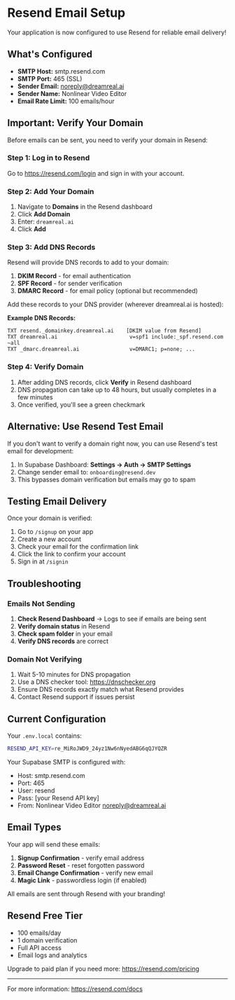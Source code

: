 # Resend Email Setup

Your application is now configured to use Resend for reliable email delivery!

## What's Configured

- **SMTP Host:** smtp.resend.com
- **SMTP Port:** 465 (SSL)
- **Sender Email:** noreply@dreamreal.ai
- **Sender Name:** Nonlinear Video Editor
- **Email Rate Limit:** 100 emails/hour

## Important: Verify Your Domain

Before emails can be sent, you need to verify your domain in Resend:

### Step 1: Log in to Resend

Go to https://resend.com/login and sign in with your account.

### Step 2: Add Your Domain

1. Navigate to **Domains** in the Resend dashboard
2. Click **Add Domain**
3. Enter: `dreamreal.ai`
4. Click **Add**

### Step 3: Add DNS Records

Resend will provide DNS records to add to your domain:

1. **DKIM Record** - for email authentication
2. **SPF Record** - for sender verification
3. **DMARC Record** - for email policy (optional but recommended)

Add these records to your DNS provider (wherever dreamreal.ai is hosted):

**Example DNS Records:**
```
TXT resend._domainkey.dreamreal.ai    [DKIM value from Resend]
TXT dreamreal.ai                       v=spf1 include:_spf.resend.com ~all
TXT _dmarc.dreamreal.ai                v=DMARC1; p=none; ...
```

### Step 4: Verify Domain

1. After adding DNS records, click **Verify** in Resend dashboard
2. DNS propagation can take up to 48 hours, but usually completes in a few minutes
3. Once verified, you'll see a green checkmark

## Alternative: Use Resend Test Email

If you don't want to verify a domain right now, you can use Resend's test email for development:

1. In Supabase Dashboard: **Settings → Auth → SMTP Settings**
2. Change sender email to: `onboarding@resend.dev`
3. This bypasses domain verification but emails may go to spam

## Testing Email Delivery

Once your domain is verified:

1. Go to `/signup` on your app
2. Create a new account
3. Check your email for the confirmation link
4. Click the link to confirm your account
5. Sign in at `/signin`

## Troubleshooting

### Emails Not Sending

1. **Check Resend Dashboard** → Logs to see if emails are being sent
2. **Verify domain status** in Resend
3. **Check spam folder** in your email
4. **Verify DNS records** are correct

### Domain Not Verifying

1. Wait 5-10 minutes for DNS propagation
2. Use a DNS checker tool: https://dnschecker.org
3. Ensure DNS records exactly match what Resend provides
4. Contact Resend support if issues persist

## Current Configuration

Your `.env.local` contains:
```bash
RESEND_API_KEY=re_MiRoJWD9_24yz1Nw6nNyedABG6qQJYQZR
```

Your Supabase SMTP is configured with:
- Host: smtp.resend.com
- Port: 465
- User: resend
- Pass: [your Resend API key]
- From: Nonlinear Video Editor <noreply@dreamreal.ai>

## Email Types

Your app will send these emails:

1. **Signup Confirmation** - verify email address
2. **Password Reset** - reset forgotten password
3. **Email Change Confirmation** - verify new email
4. **Magic Link** - passwordless login (if enabled)

All emails are sent through Resend with your branding!

## Resend Free Tier

- 100 emails/day
- 1 domain verification
- Full API access
- Email logs and analytics

Upgrade to paid plan if you need more: https://resend.com/pricing

---

For more information: https://resend.com/docs
